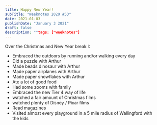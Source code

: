 ```yaml
---
title: Happy New Year!
subTitle: "Weeknotes 2020 #53"
date: 2021-01-03
publishDate: "January 3 2021"
draft: false
description: ""tags: ["weeknotes"]
---
```


Over the Christmas and New Year break I:

- Embraced the outdoors by running and/or walking every day
- Did a puzzle with Arthur
- Made beads dinosaur with Arthur
- Made paper airplanes with Arthur
- Made paper snowflakes with Arthur
- Ate a lot of good food
- Had some zooms with family
- Embraced the new Tier 4 way of life
- watched a fair amount of Christmas films
- watched plenty of Disney / Pixar films
- Read magazines
- Visited almost every playground in a 5 mile radius of Wallingford with the kids
